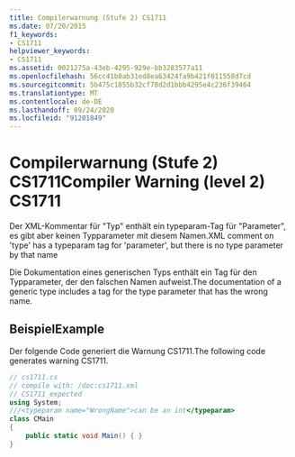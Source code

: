 ```yaml
---
title: Compilerwarnung (Stufe 2) CS1711
ms.date: 07/20/2015
f1_keywords:
- CS1711
helpviewer_keywords:
- CS1711
ms.assetid: 0021275a-43eb-4295-929e-bb3283577a11
ms.openlocfilehash: 56cc41b0ab31ed8ea63424fa9b421f011558d7cd
ms.sourcegitcommit: 5b475c1855b32cf78d2d1bbb4295e4c236f39464
ms.translationtype: MT
ms.contentlocale: de-DE
ms.lasthandoff: 09/24/2020
ms.locfileid: "91201849"
---
```

# <a name="compiler-warning-level-2-cs1711"></a><span data-ttu-id="dcd34-102">Compilerwarnung (Stufe 2) CS1711</span><span class="sxs-lookup"><span data-stu-id="dcd34-102">Compiler Warning (level 2) CS1711</span></span>

<span data-ttu-id="dcd34-103">Der XML-Kommentar für "Typ" enthält ein typeparam-Tag für "Parameter", es gibt aber keinen Typparameter mit diesem Namen.</span><span class="sxs-lookup"><span data-stu-id="dcd34-103">XML comment on 'type' has a typeparam tag for 'parameter', but there is no type parameter by that name</span></span>  
  
 <span data-ttu-id="dcd34-104">Die Dokumentation eines generischen Typs enthält ein Tag für den Typparameter, der den falschen Namen aufweist.</span><span class="sxs-lookup"><span data-stu-id="dcd34-104">The documentation of a generic type includes a tag for the type parameter that has the wrong name.</span></span>  
  
## <a name="example"></a><span data-ttu-id="dcd34-105">Beispiel</span><span class="sxs-lookup"><span data-stu-id="dcd34-105">Example</span></span>  

 <span data-ttu-id="dcd34-106">Der folgende Code generiert die Warnung CS1711.</span><span class="sxs-lookup"><span data-stu-id="dcd34-106">The following code generates warning CS1711.</span></span>  
  
```csharp  
// cs1711.cs  
// compile with: /doc:cs1711.xml  
// CS1711 expected  
using System;  
///<typeparam name="WrongName">can be an int</typeparam>  
class CMain  
{  
    public static void Main() { }  
}  
```

